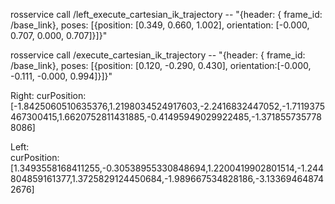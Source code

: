 rosservice call /left_execute_cartesian_ik_trajectory -- "{header: { frame_id: /base_link}, poses: [{position: [0.349, 0.660, 1.002], orientation:  [-0.000, 0.707, 0.000, 0.707]}]}"

rosservice call /execute_cartesian_ik_trajectory -- "{header: { frame_id: /base_link}, poses: [{position: [0.120, -0.290, 0.430], orientation:[-0.000, -0.111, -0.000, 0.994]}]}"


Right:
curPosition: [-1.8425060510635376,1.2198034524917603,-2.2416832447052,-1.7119375467300415,1.6620752811431885,-0.41495949029922485,-1.3718557357788086]  


Left:  
curPosition: [1.3493558168411255,-0.30538955330848694,1.2200419902801514,-1.244804859161377,1.3725829124450684,-1.989667534828186,-3.133694648742676]  
